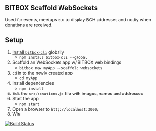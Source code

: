 ## BITBOX Scaffold WebSockets

Used for events, meetups etc to display BCH addresses and notify when donations are received.

## Setup

1. [Install `bitbox-cli`](https://www.npmjs.com/package/bitbox-cli) globally
    * `npm install bitbox-cli --global`
2. Scaffold an WebSockets app w/ BITBOX web bindings
    * `bitbox new myApp --scaffold websockets`
3. `cd` in to the newly created app
    * `cd myApp`
4. Install dependencies
    * `npm install`
5. Edit the `src/donations.js` file with images, names and addresses
6. Start the app
    * `npm start`
7. Open a browser to `http://localhost:3000/`
8. Win

[![Build Status](https://travis-ci.org/Bitcoin-com/bitbox-scaffold-websockets.svg?branch=master)](https://travis-ci.org/Bitcoin-com/bitbox-scaffold-websockets)
